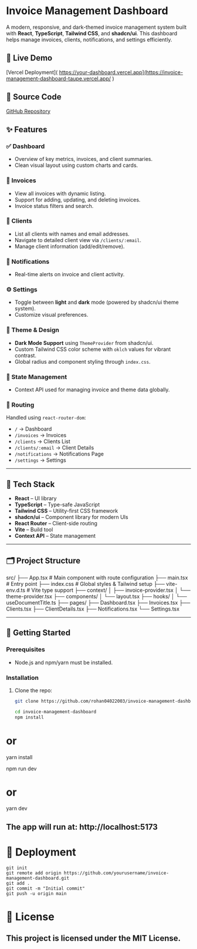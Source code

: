 # Invoice Management Dashboard

A modern, responsive, and dark-themed invoice management system built with **React**, **TypeScript**, **Tailwind CSS**, and **shadcn/ui**. This dashboard helps manage invoices, clients, notifications, and settings efficiently.

## 🔗 Live Demo
[Vercel Deployment]( https://your-dashboard.vercel.app](https://invoice-management-dashboard-taupe.vercel.app/ )

## 📂 Source Code
[GitHub Repository](https://github.com/Rohan04022003/invoice-management-dashboard)

## ✨ Features

### ✅ Dashboard

- Overview of key metrics, invoices, and client summaries.
- Clean visual layout using custom charts and cards.

### 📄 Invoices

- View all invoices with dynamic listing.
- Support for adding, updating, and deleting invoices.
- Invoice status filters and search.

### 👤 Clients

- List all clients with names and email addresses.
- Navigate to detailed client view via `/clients/:email`.
- Manage client information (add/edit/remove).

### 🔔 Notifications

- Real-time alerts on invoice and client activity.

### ⚙️ Settings

- Toggle between **light** and **dark** mode (powered by shadcn/ui theme system).
- Customize visual preferences.

### 🎨 Theme & Design

- **Dark Mode Support** using `ThemeProvider` from shadcn/ui.
- Custom Tailwind CSS color scheme with `oklch` values for vibrant contrast.
- Global radius and component styling through `index.css`.

### 🧠 State Management

- Context API used for managing invoice and theme data globally.

### 🔁 Routing

Handled using `react-router-dom`:

- `/` → Dashboard
- `/invoices` → Invoices
- `/clients` → Clients List
- `/clients/:email` → Client Details
- `/notifications` → Notifications Page
- `/settings` → Settings

---

## 🧱 Tech Stack

- **React** – UI library
- **TypeScript** – Type-safe JavaScript
- **Tailwind CSS** – Utility-first CSS framework
- **shadcn/ui** – Component library for modern UIs
- **React Router** – Client-side routing
- **Vite** – Build tool
- **Context API** – State management

---

## 🗂️ Project Structure

src/
├── App.tsx # Main component with route configuration
├── main.tsx # Entry point
├── index.css # Global styles & Tailwind setup
├── vite-env.d.ts # Vite type support
├── context/
│ ├── invoice-provider.tsx
│ └── theme-provider.tsx
├── components/
│ └── layout.tsx
├── hooks/
│ └── useDocumentTitle.ts
├── pages/
├── Dashboard.tsx
├── Invoices.tsx
├── Clients.tsx
├── ClientDetails.tsx
├── Notifications.tsx
└── Settings.tsx

---

## 🚀 Getting Started

### Prerequisites

- Node.js and npm/yarn must be installed.

### Installation

1. Clone the repo:

   ```bash
   git clone https://github.com/rohan04022003/invoice-management-dashboard.git

   cd invoice-management-dashboard
   npm install
   ```

# or

yarn install

npm run dev

# or

yarn dev

## The app will run at: http://localhost:5173

# 🔗 Deployment

```
git init
git remote add origin https://github.com/yourusername/invoice-management-dashboard.git
git add .
git commit -m "Initial commit"
git push -u origin main
```

# 📝 License

## This project is licensed under the MIT License.
